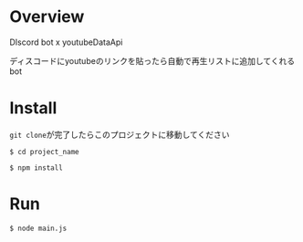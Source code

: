 # Overview
DIscord bot x youtubeDataApi

ディスコードにyoutubeのリンクを貼ったら自動で再生リストに追加してくれるbot

# Install
`git clone`が完了したらこのプロジェクトに移動してください
```
$ cd project_name
```

```
$ npm install

```


# Run
```
$ node main.js

```
